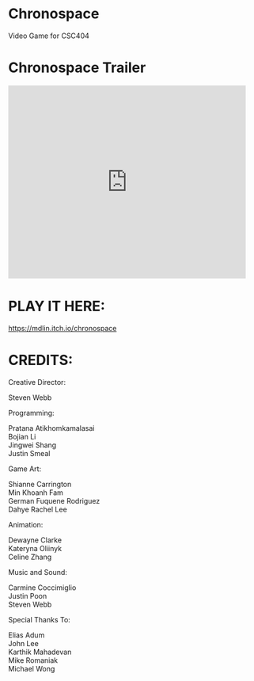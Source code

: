 # Chronospace
Video Game for CSC404

# Chronospace Trailer
<iframe  title="YouTube video player" width="480" height="390" src="https://www.youtube.com/watch?v=1QR-KO2Gw3I?autoplay=1" frameborder="0" allowfullscreen></iframe>

# PLAY IT HERE:
https://mdlin.itch.io/chronospace

# CREDITS:

Creative Director:

Steven Webb  <br />


Programming:

Pratana Atikhomkamalasai  <br />
Bojian Li  <br />
Jingwei Shang  <br />
Justin Smeal  <br />


Game Art:

Shianne Carrington  <br />
Min Khoanh Fam  <br />
German Fuquene Rodriguez  <br />
Dahye Rachel Lee  <br />


Animation:

Dewayne Clarke  <br />
Kateryna Oliinyk  <br />
Celine Zhang  <br />


Music and Sound:

Carmine Coccimiglio  <br />
Justin Poon  <br />
Steven Webb  <br />


Special Thanks To:

Elias Adum  <br />
John Lee  <br />
Karthik Mahadevan  <br />
Mike Romaniak  <br />
Michael Wong  <br />
